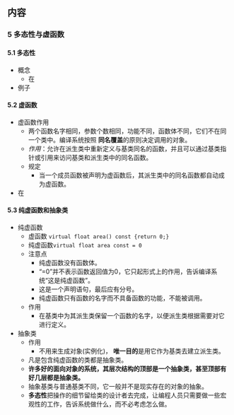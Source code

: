 ##  内容
###  5 多态性与虚函数
####  5.1 多态性
+ 概念
	+ 在
+ 例子


####  5.2 虚函数
+ 虚函数作用
	+ 两个函数名字相同，参数个数相同，功能不同，函数体不同，它们不在同一个类中。编译系统按照 **同名覆盖**的原则决定调用的对象。
	+ *作用*：允许在派生类中重新定义与基类同名的函数，并且可以通过基类指针或引用来访问基类和派生类中的同名函数。
	+ 规定
		+ 当一个成员函数被声明为虚函数后，其派生类中的同名函数都自动成为虚函数。
+ 在


####  5.3 纯虚函数和抽象类
+ 纯虚函数
	+ 虚函数
	`virtual float area() const {return 0;}`
	+ 纯虚函数`virtual float area const = 0`
	+ 注意点
		+ 纯虚函数没有函数体。
		+ “=0”并不表示函数返回值为0，它只起形式上的作用，告诉编译系统“这是纯虚函数”。
		+ 这是一个声明语句，最后应有分号。
		+ 纯虚函数只有函数的名字而不具备函数的功能，不能被调用。
	+ 作用
		+ 在基类中为其派生类保留一个函数的名字，以便派生类根据需要对它进行定义。
+ 抽象类
	+ 作用
		+ 不用来生成对象(实例化)， **唯一目的**是用它作为基类去建立派生类。
	+ 凡是包含纯虚函数的类都是抽象类。
	+ **许多好的面向对象的系统，其层次结构的顶部是一个抽象类，甚至顶部有好几层都是抽象类。**
	+ 抽象基类与普通基类不同，它一般并不是现实存在的对象的抽象。
	+ **多态性**把操作的细节留给类的设计者去完成，让编程人员只需要做一些宏观性的工作，告诉系统做什么，而不必考虑怎么做。